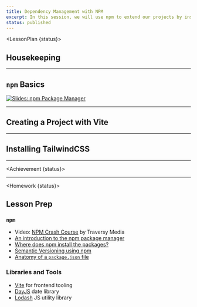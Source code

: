 ```yaml
---
title: Dependency Management with NPM
excerpt: In this session, we will use npm to extend our projects by installing software dependencies.
status: published
---
```


<script>
	import Homework from "$lib/components/Homework.svelte";
	import LessonPlan from "$lib/components/LessonPlan.svelte";
	import Achievement from "$lib/components/Achievement.svelte";
</script>

<LessonPlan {status}>

<h2>Housekeeping</h2>

---

<h2><code>npm</code> Basics</h2>

[![Slides: npm Package Manager](/images/slides/cpnt-201/npm.png)](/slides/cpnt-201/npm)

---

<h2>Creating a Project with Vite</h2>

---

<h2>Installing TailwindCSS</h2>

</LessonPlan>

---

<Achievement {status}>

</Achievement>

---

<Homework {status}>

<h2>Lesson Prep</h2>

### `npm`
- Video: [NPM Crash Course](https://www.youtube.com/watch?v=jHDhaSSKmB0) by Traversy Media
- [An introduction to the npm package manager](https://nodesource.com/blog/the-basics-getting-started-with-npm/)
- [Where does npm install the packages?](https://www.geeksforgeeks.org/where-does-npm-install-the-packages/)
- [Semantic Versioning using npm](https://docs.npmjs.com/about-semantic-versioning)
- [Anatomy of a `package.json` file](https://www.digitalocean.com/community/tutorials/nodejs-package-json)

### Libraries and Tools
- [Vite](https://vitejs.dev/) for frontend tooling
- [DayJS](https://day.js.org/) date library
- [Lodash](https://lodash.com/) JS utility library

</Homework>
